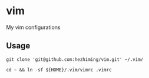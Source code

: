 # vim
My vim configurations

## Usage
```
git clone 'git@github.com:hezhiming/vim.git' ~/.vim/

cd ~ && ln -sf ${HOME}/.vim/vimrc .vimrc


```
